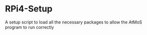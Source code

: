# RPi4-Setup
A setup script to load all the necessary packages to allow the AtMoS program to run correctly
